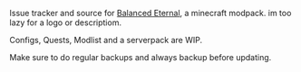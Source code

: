 Issue tracker and source for [Balanced Eternal](https://www.curseforge.com/minecraft/modpacks/balanced-eternal), a minecraft modpack. im too lazy for a logo or descriptiom.

Configs, Quests, Modlist and a serverpack are WIP.

Make sure to do regular backups and always backup before updating.
